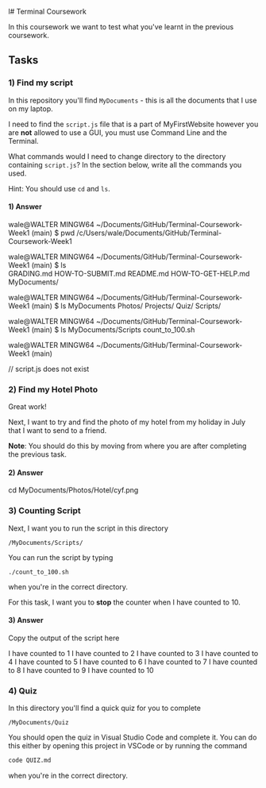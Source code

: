 l# Terminal Coursework

In this coursework we want to test what you've learnt in the previous coursework.

## Tasks

### 1) Find my script

In this repository you'll find `MyDocuments` - this is all the documents that I use on my laptop.

I need to find the `script.js` file that is a part of MyFirstWebsite however you are **not** allowed to use a GUI, you must use Command Line and the Terminal.

What commands would I need to change directory to the directory containing `script.js`? In the section below, write all the commands you used.

Hint: You should use `cd` and `ls`.

#### 1) Answer

<!-- Write your answer here -->

wale@WALTER MINGW64 ~/Documents/GitHub/Terminal-Coursework-Week1 (main)
$ pwd
/c/Users/wale/Documents/GitHub/Terminal-Coursework-Week1

wale@WALTER MINGW64 ~/Documents/GitHub/Terminal-Coursework-Week1 (main)
$ ls                                                         
GRADING.md          HOW-TO-SUBMIT.md  README.md
HOW-TO-GET-HELP.md  MyDocuments/

wale@WALTER MINGW64 ~/Documents/GitHub/Terminal-Coursework-Week1 (main)
$ ls MyDocuments
Photos/  Projects/  Quiz/  Scripts/

wale@WALTER MINGW64 ~/Documents/GitHub/Terminal-Coursework-Week1 (main)
$ ls MyDocuments/Scripts
count_to_100.sh

wale@WALTER MINGW64 ~/Documents/GitHub/Terminal-Coursework-Week1 (main)

// script.js does not exist


### 2) Find my Hotel Photo

Great work!

Next, I want to try and find the photo of my hotel from my holiday in July that I want to send to a friend.

**Note**: You should do this by moving from where you are after completing the previous task.

#### 2) Answer

<!-- Write your answer here -->
cd MyDocuments/Photos/Hotel/cyf.png

### 3) Counting Script

Next, I want you to run the script in this directory

```
/MyDocuments/Scripts/
```

You can run the script by typing

```
./count_to_100.sh
```

when you're in the correct directory.

For this task, I want you to **stop** the counter when I have counted to 10.

#### 3) Answer

Copy the output of the script here

<!-- Write your answer here -->

I have counted to 1
I have counted to 2
I have counted to 3
I have counted to 4
I have counted to 5
I have counted to 6
I have counted to 7
I have counted to 8
I have counted to 9
I have counted to 10



### 4) Quiz

In this directory you'll find a quick quiz for you to complete

```
/MyDocuments/Quiz
```

You should open the quiz in Visual Studio Code and complete it. You can do this either by opening this project in VSCode or by running the command

```sh
code QUIZ.md
```

when you're in the correct directory.
